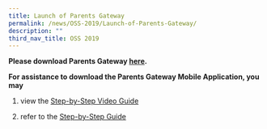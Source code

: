 ```yaml
---
title: Launch of Parents Gateway
permalink: /news/OSS-2019/Launch-of-Parents-Gateway/
description: ""
third_nav_title: OSS 2019
---
```

**Please download Parents Gateway [here](https://pg.moe.edu.sg/).**  

**For assistance to download the Parents Gateway Mobile Application, you may**  

1.  view the [Step-by-Step Video Guide](https://www.youtube.com/watch?v=tW9jwyuovOo)  
    
2.  refer to the [Step-by-Step Guide](/files/Links/Parents/Launch%20of%20Parents%20Gateway/Information%20for%20new%20Parents%20Gateway.pdf)